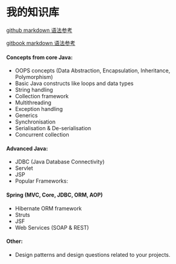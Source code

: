 # 我的知识库

[github markdown 语法参考](https://docs.github.com/cn/free-pro-team@latest/github/writing-on-github/basic-writing-and-formatting-syntax#%E6%A0%87%E9%A2%98)

[gitbook markdown 语法参考](https://docs.gitbook.com/editing-content/markdown#quotes)


#### Concepts from core Java:

- OOPS concepts (Data Abstraction, Encapsulation, Inheritance, Polymorphism)
- Basic Java constructs like loops and data types
- String handling
- Collection framework
- Multithreading
- Exception handling
- Generics
- Synchronisation
- Serialisation & De-serialisation
- Concurrent collection

#### Advanced Java:

- JDBC (Java Database Connectivity)
- Servlet
- JSP
- Popular Frameworks:

#### Spring (MVC, Core, JDBC, ORM, AOP)
- Hibernate ORM framework
- Struts
- JSF
- Web Services (SOAP & REST)

#### Other:

- Design patterns and design questions related to your projects.
